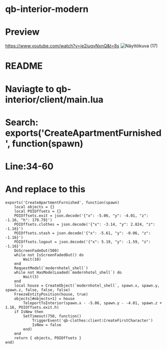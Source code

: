 # qb-interior-modern

# Preview
https://www.youtube.com/watch?v=je2iugvNxnQ&t=8s
![Näyttökuva (17)](https://user-images.githubusercontent.com/114511127/192594058-0b365818-e5a3-4bab-b960-0cf2cadb659b.jpg)

# README

# Naviagte to qb-interior/client/main.lua
# Search: exports('CreateApartmentFurnished', function(spawn)
# Line:34-60

# And replace to this
```
exports('CreateApartmentFurnished', function(spawn)
	local objects = {}
    local POIOffsets = {}
    POIOffsets.exit = json.decode('{"x": -5.06, "y": -4.01, "z": -1.16, "h": 179.79}')
    POIOffsets.clothes = json.decode('{"x": -3.14, "y": 2.824, "z": -1.16}')
    POIOffsets.stash = json.decode('{"x": -5.61, "y": -0.06, "z": -1.16}')
    POIOffsets.logout = json.decode('{"x": 5.19, "y": -1.59, "z": -1.16}')
    DoScreenFadeOut(500)
    while not IsScreenFadedOut() do
        Wait(10)
    end
	RequestModel(`modernhotel_shell`)
	while not HasModelLoaded(`modernhotel_shell`) do
	    Wait(3)
	end
	local house = CreateObject(`modernhotel_shell`, spawn.x, spawn.y, spawn.z, false, false, false)
    FreezeEntityPosition(house, true)
    objects[#objects+1] = house
        TeleportToInterior(spawn.x - -5.06, spawn.y - -4.01, spawn.z + 1.16, POIOffsets.exit.h)
	if IsNew then
		SetTimeout(750, function()
			TriggerEvent('qb-clothes:client:CreateFirstCharacter')
			IsNew = false
		end)
	end
    return { objects, POIOffsets }
end)



